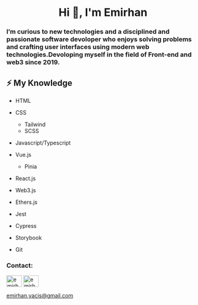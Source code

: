 <h1 align="center">Hi 👋, I'm Emirhan</h1>
<h3 align="left">I’m curious to new technologies and a disciplined and passionate software devoloper who enjoys solving problems and crafting user interfaces using modern web technologies.Devoloping myself in the field of Front-end and web3 since 2019.</h3>





<p align="left">

## ⚡ My Knowledge
  - HTML
  - CSS
    - Tailwind
    - SCSS
  
  - Javascript/Typescript
  
  - Vue.js
    - Pinia
      
  - React.js
    
  - Web3.js
  - Ethers.js
  - Jest
  - Cypress
  - Storybook

  - Git
         
<h3 align="left">Contact:</h3>
<p align="left">
<a href="https://twitter.com/emirhanyac" target="blank"><img align="center" src="https://raw.githubusercontent.com/rahuldkjain/github-profile-readme-generator/master/src/images/icons/Social/twitter.svg" alt="emirhanyac" height="30" width="40" /></a>
<a href="https://www.linkedin.com/in/emirhan-yagci" target="blank"><img align="center" src="https://raw.githubusercontent.com/rahuldkjain/github-profile-readme-generator/master/src/images/icons/Social/linked-in-alt.svg" alt="emirhan-yağcı" height="30" width="40" /></a>
</p>


 emirhan.yacis@gmail.com

  


